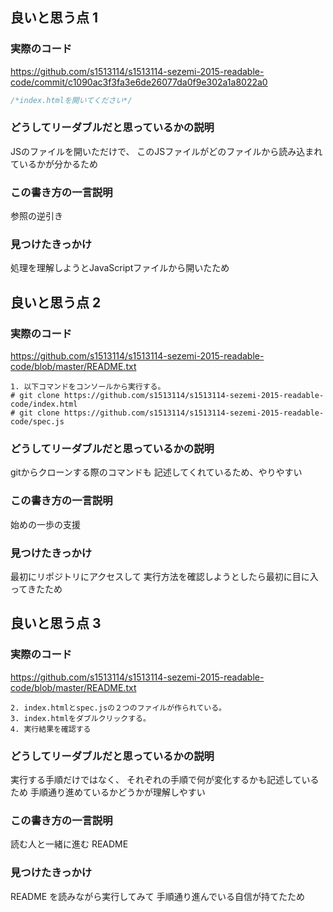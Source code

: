 ## 良いと思う点 1

### 実際のコード

https://github.com/s1513114/s1513114-sezemi-2015-readable-code/commit/c1090ac3f3fa3e6de26077da0f9e302a1a8022a0

```javascript
/*index.htmlを開いてください*/
```


### どうしてリーダブルだと思っているかの説明

JSのファイルを開いただけで、
このJSファイルがどのファイルから読み込まれているかが分かるため


### この書き方の一言説明

参照の逆引き


### 見つけたきっかけ

処理を理解しようとJavaScriptファイルから開いたため




## 良いと思う点 2

### 実際のコード

https://github.com/s1513114/s1513114-sezemi-2015-readable-code/blob/master/README.txt

```
1. 以下コマンドをコンソールから実行する。
# git clone https://github.com/s1513114/s1513114-sezemi-2015-readable-code/index.html
# git clone https://github.com/s1513114/s1513114-sezemi-2015-readable-code/spec.js
```


### どうしてリーダブルだと思っているかの説明

gitからクローンする際のコマンドも
記述してくれているため、やりやすい


### この書き方の一言説明

始めの一歩の支援


### 見つけたきっかけ

最初にリポジトリにアクセスして
実行方法を確認しようとしたら最初に目に入ってきたため




## 良いと思う点 3

### 実際のコード

https://github.com/s1513114/s1513114-sezemi-2015-readable-code/blob/master/README.txt

```
2. index.htmlとspec.jsの２つのファイルが作られている。
3. index.htmlをダブルクリックする。
4. 実行結果を確認する
```


### どうしてリーダブルだと思っているかの説明

実行する手順だけではなく、
それぞれの手順で何が変化するかも記述しているため
手順通り進めているかどうかが理解しやすい


### この書き方の一言説明

読む人と一緒に進む README


### 見つけたきっかけ

README を読みながら実行してみて
手順通り進んでいる自信が持てたため